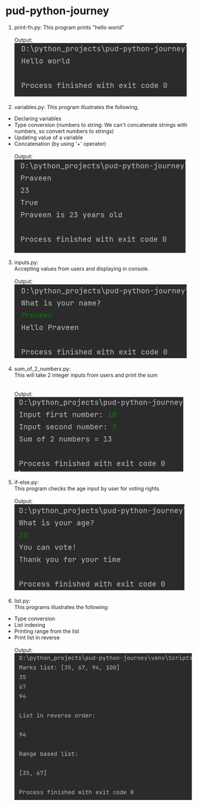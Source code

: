 # pud-python-journey

1. print-fn.py:
This program prints "hello world"
</br></br>
Output:</br>
![img_1.png](ouput_images/print-fn.png)
</br></br>
2. variables.py:
This program illustrates the following,
* Declaring variables
* Type conversion (numbers to string: We can't concatenate strings with numbers, so convert numbers to strings)
* Updating value of a variable
* Concatenation (by using '+' operator)
</br></br>Output: </br>
![img.png](ouput_images/variables.png)
3. inputs.py: </br>
Accepting values from users and displaying in console.
</br></br>
Output:</br>
   ![img.png](ouput_images/inputs.png)
</br></br>
4. sum_of_2_numbers.py: </br>
This will take 2 integer inputs from users and print the sum </br>
</br></br>Output:</br>
![img.png](ouput_images/sum_of_2_numbers.png)
</br></br>
5. if-else.py: </br>
This program checks the age input by user for voting rights.
</br></br>Output:</br>
![img.png](ouput_images/if-else.png)
</br></br>
6. list.py:</br>
This programs illustrates the following:
* Type conversion
* List indexing
* Printing range from the list
* Print list in reverse 
</br></br>Output:</br>
![img.png](ouput_images/list.png)